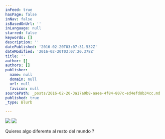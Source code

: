 ```yaml
---
inFeed: true
hasPage: false
inNav: false
isBasedOnUrl: ''
inLanguage: null
starred: false
keywords: []
description: ''
datePublished: '2016-02-20T03:07:31.532Z'
dateModified: '2016-02-20T03:07:20.378Z'
title: ''
author: []
authors: []
publisher:
  name: null
  domain: null
  url: null
  favicon: null
sourcePath: _posts/2016-02-20-3a17a0b8-aaee-4f84-807c-ed4efd8b34cc.md
published: true
_type: Blurb

---
```

![](https://the-grid-user-content.s3-us-west-2.amazonaws.com/953b8840-fae5-4f00-a724-966d30c747c3.jpg)
![](https://the-grid-user-content.s3-us-west-2.amazonaws.com/91952ce6-428a-47e5-8b5e-baa6f288a51e.jpg)

Quieres algo diferente al resto del mundo ?